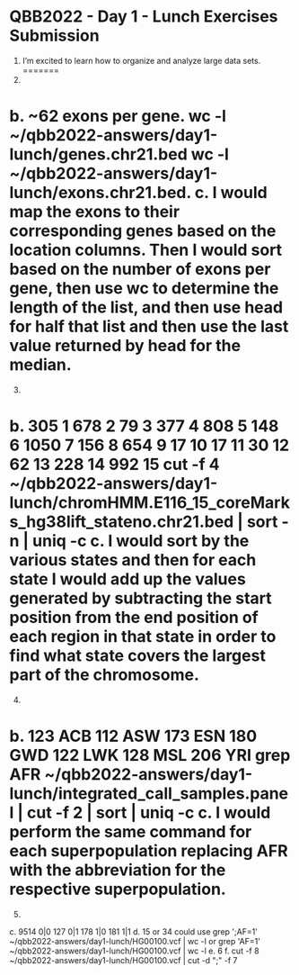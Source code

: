 # QBB2022 - Day 1 - Lunch Exercises Submission

1. I’m excited to learn how to organize and analyze large data sets.
=======
2.
b. ~62 exons per gene. 
wc -l ~/qbb2022-answers/day1-lunch/genes.chr21.bed wc -l ~/qbb2022-answers/day1-lunch/exons.chr21.bed. 
c. I would map the exons to their corresponding genes based on the location columns. Then I would sort based on the number of exons per gene, then use wc to determine the length of the list, and then use head for half that list and then use the last value returned by head for the median.
=======  
3.
b.
 305 1
 678 2
  79 3
 377 4
 808 5
 148 6
1050 7
 156 8
 654 9
  17 10
  17 11
  30 12
  62 13
 228 14
 992 15
cut -f 4 ~/qbb2022-answers/day1-lunch/chromHMM.E116_15_coreMarks_hg38lift_stateno.chr21.bed | sort -n | uniq -c
c. I would sort by the various states and then for each state I would add up the values generated by subtracting the start position from the end position of each region in that state in order to find what state covers the largest part of the chromosome.
=======
4.
b.
 123 ACB
 112 ASW
 173 ESN
 180 GWD
 122 LWK
 128 MSL
 206 YRI
grep AFR ~/qbb2022-answers/day1-lunch/integrated_call_samples.panel  | cut -f 2 | sort | uniq -c
c. I would perform the same command for each superpopulation replacing AFR with the abbreviation for the respective superpopulation.
=======
5.
c.
9514 0|0
 127 0|1
 178 1|0
 181 1|1
d.
      15 or 34
could use grep ';AF=1' ~/qbb2022-answers/day1-lunch/HG00100.vcf | wc -l or grep 'AF=1' ~/qbb2022-answers/day1-lunch/HG00100.vcf | wc -l
e. 6
f. cut -f 8 ~/qbb2022-answers/day1-lunch/HG00100.vcf | cut -d ";" -f 7
 